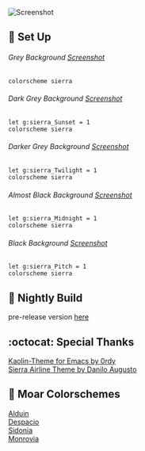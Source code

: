 ![Screenshot](https://cloud.githubusercontent.com/assets/11221489/25560956/a6c9233c-2d15-11e7-80ab-6ac9fd540a98.png)

:space_invader: Set Up
------

###### Grey Background [Screenshot](https://cloud.githubusercontent.com/assets/11221489/24884378/f0017e86-1dfd-11e7-803b-f7502a8c2428.png)
```VimL
colorscheme sierra 
```

###### Dark Grey Background [Screenshot](https://cloud.githubusercontent.com/assets/11221489/24884594/03eeedb0-1dff-11e7-89f0-4863510a90a2.png)
```VimL
let g:sierra_Sunset = 1
colorscheme sierra 
```

###### Darker Grey Background [Screenshot](https://cloud.githubusercontent.com/assets/11221489/24884655/466fa2a6-1dff-11e7-9b11-b5f6d069f89e.png)
```VimL
let g:sierra_Twilight = 1
colorscheme sierra 
```

###### Almost Black Background [Screenshot](https://cloud.githubusercontent.com/assets/11221489/24884678/69387ae2-1dff-11e7-86df-f89b4bb106c6.png)
```VimL
let g:sierra_Midnight = 1
colorscheme sierra 
```

###### Black Background [Screenshot](https://cloud.githubusercontent.com/assets/11221489/24884694/7d2de38e-1dff-11e7-8e48-03c49f77ec41.png)
```VimL
let g:sierra_Pitch = 1
colorscheme sierra 
```

:crescent_moon: Nightly Build
----------------------------
pre-release version [here](https://github.com/AlessandroYorba/Sierra/tree/nightly)

:octocat: Special Thanks
-----------------
[Kaolin-Theme for Emacs by 0rdy](https://github.com/0rdy/kaolin-theme)<br>
[Sierra Airline Theme by Danilo Augusto](https://github.com/danilo-augusto)

:octopus: Moar Colorschemes
-------
[Alduin](https://github.com/AlessandroYorba/Alduin)<br>
[Despacio](https://github.com/AlessandroYorba/Despacio)<br>
[Sidonia](https://github.com/AlessandroYorba/Sidonia)<br>
[Monrovia](https://github.com/AlessandroYorba/Monrovia)
